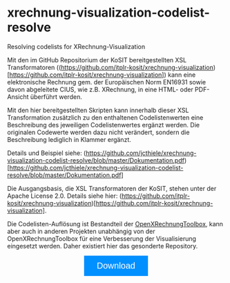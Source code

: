 # xrechnung-visualization-codelist-resolve
Resolving codelists for XRechnung-Visualization

<style>
	.btn {
	  background-color: #0090ff;
	  border: none;
	  color: white;
	  padding: 12px 30px;
	  cursor: pointer;
	  font-size: 20px;
	}
	.btn:hover {
	  background-color: RoyalBlue;
	} 	
</style>

Mit den im GitHub Repositorium der KoSIT bereitgestellten XSL Transformatoren ((https://github.com/itplr-kosit/xrechnung-visualization)[https://github.com/itplr-kosit/xrechnung-visualization]) kann eine elektronische Rechnung gem. der Europäischen Norm EN16931 sowie davon abgeleitete CIUS, wie z.B. XRechnung, in eine HTML- oder PDF-Ansicht überführt werden.

Mit den hier bereitgestellten Skripten kann innerhalb dieser XSL Transformation zusätzlich zu den enthaltenen Codelistenwerten eine Beschreibung des jeweiligen Codelistenwertes ergänzt werden. Die originalen Codewerte werden dazu nicht verändert, sondern die Beschreibung lediglich in Klammer ergänzt.

Details und Beispiel siehe: (https://github.com/jcthiele/xrechnung-visualization-codelist-resolve/blob/master/Dokumentation.pdf)[https://github.com/jcthiele/xrechnung-visualization-codelist-resolve/blob/master/Dokumentation.pdf]

Die Ausgangsbasis, die XSL Transformatoren der KoSIT, stehen unter der Apache License 2.0. Details siehe hier: (https://github.com/itplr-kosit/xrechnung-visualization)[https://github.com/itplr-kosit/xrechnung-visualization].

Die Codelisten-Auflösung ist Bestandteil der [OpenXRechnungToolbox](https://jcthiele.github.io/OpenXRechnungToolbox/), kann aber auch in anderen Projekten unabhängig von der OpenXRechnungToolbox für eine Verbesserung der Visualisierung eingesetzt werden. Daher existiert hier das gesonderte Repository.


<!-- Add icon library -->
<link rel="stylesheet" href="https://cdnjs.cloudflare.com/ajax/libs/font-awesome/4.7.0/css/font-awesome.min.css">
<!-- Auto width -->
<center><a href="https://github.com/jcthiele/xrechnung-visualization-codelist-resolve/releases" target="_blank"><button class="btn"><i class="fa fa-download"></i> Download</button></a></center>
